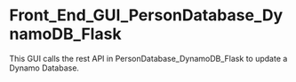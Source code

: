 # Front_End_GUI_PersonDatabase_DynamoDB_Flask
This GUI calls the rest API in PersonDatabase_DynamoDB_Flask to update a Dynamo Database.
